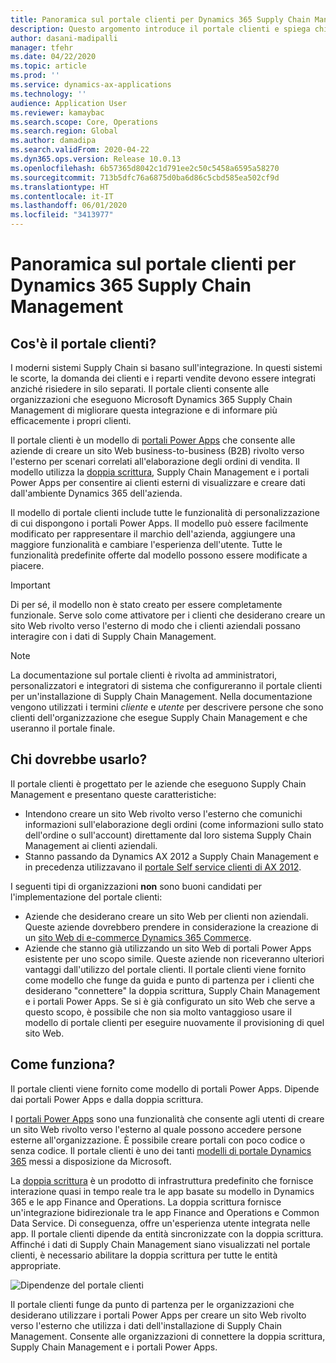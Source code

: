 ```yaml
---
title: Panoramica sul portale clienti per Dynamics 365 Supply Chain Management
description: Questo argomento introduce il portale clienti e spiega chi dovrebbe usarlo e come funziona.
author: dasani-madipalli
manager: tfehr
ms.date: 04/22/2020
ms.topic: article
ms.prod: ''
ms.service: dynamics-ax-applications
ms.technology: ''
audience: Application User
ms.reviewer: kamaybac
ms.search.scope: Core, Operations
ms.search.region: Global
ms.author: damadipa
ms.search.validFrom: 2020-04-22
ms.dyn365.ops.version: Release 10.0.13
ms.openlocfilehash: 6b57365d8042c1d791ee2c50c5458a6595a58270
ms.sourcegitcommit: 713b5dfc76a6875d0ba6d86c5cbd585ea502cf9d
ms.translationtype: HT
ms.contentlocale: it-IT
ms.lasthandoff: 06/01/2020
ms.locfileid: "3413977"
---
```

# <a name="customer-portal-for-dynamics-365-supply-chain-management-overview"></a>Panoramica sul portale clienti per Dynamics 365 Supply Chain Management

## <a name="what-is-the-customer-portal"></a>Cos'è il portale clienti?

I moderni sistemi Supply Chain si basano sull'integrazione. In questi sistemi le scorte, la domanda dei clienti e i reparti vendite devono essere integrati anziché risiedere in silo separati. Il portale clienti consente alle organizzazioni che eseguono Microsoft Dynamics 365 Supply Chain Management di migliorare questa integrazione e di informare più efficacemente i propri clienti.

Il portale clienti è un modello di [portali Power Apps](https://docs.microsoft.com/powerapps/maker/portals/overview) che consente alle aziende di creare un sito Web business-to-business (B2B) rivolto verso l'esterno per scenari correlati all'elaborazione degli ordini di vendita. Il modello utilizza la [doppia scrittura](https://docs.microsoft.com/dynamics365/fin-ops-core/dev-itpro/data-entities/dual-write/dual-write-home-page), Supply Chain Management e i portali Power Apps per consentire ai clienti esterni di visualizzare e creare dati dall'ambiente Dynamics 365 dell'azienda.

Il modello di portale clienti include tutte le funzionalità di personalizzazione di cui dispongono i portali Power Apps. Il modello può essere facilmente modificato per rappresentare il marchio dell'azienda, aggiungere una maggiore funzionalità e cambiare l'esperienza dell'utente. Tutte le funzionalità predefinite offerte dal modello possono essere modificate a piacere.

> [!IMPORTANT]
> Di per sé, il modello non è stato creato per essere completamente funzionale. Serve solo come attivatore per i clienti che desiderano creare un sito Web rivolto verso l'esterno di modo che i clienti aziendali possano interagire con i dati di Supply Chain Management.

> [!NOTE]
> La documentazione sul portale clienti è rivolta ad amministratori, personalizzatori e integratori di sistema che configureranno il portale clienti per un'installazione di Supply Chain Management. Nella documentazione vengono utilizzati i termini _cliente_ e _utente_ per descrivere persone che sono clienti dell'organizzazione che esegue Supply Chain Management e che useranno il portale finale.

## <a name="who-should-use-it"></a>Chi dovrebbe usarlo?

Il portale clienti è progettato per le aziende che eseguono Supply Chain Management e presentano queste caratteristiche:

- Intendono creare un sito Web rivolto verso l'esterno che comunichi informazioni sull'elaborazione degli ordini (come informazioni sullo stato dell'ordine o sull'account) direttamente dal loro sistema Supply Chain Management ai clienti aziendali.
- Stanno passando da Dynamics AX 2012 a Supply Chain Management e in precedenza utilizzavano il [portale Self service clienti di AX 2012](https://docs.microsoft.com/dynamicsax-2012/appuser-itpro/about-the-customer-self-service-portal).

I seguenti tipi di organizzazioni **non** sono buoni candidati per l'implementazione del portale clienti:

- Aziende che desiderano creare un sito Web per clienti non aziendali. Queste aziende dovrebbero prendere in considerazione la creazione di un [sito Web di e-commerce Dynamics 365 Commerce](https://docs.microsoft.com/dynamics365/commerce/create-ecommerce-site).
- Aziende che stanno già utilizzando un sito Web di portali Power Apps esistente per uno scopo simile. Queste aziende non riceveranno ulteriori vantaggi dall'utilizzo del portale clienti. Il portale clienti viene fornito come modello che funge da guida e punto di partenza per i clienti che desiderano "connettere" la doppia scrittura, Supply Chain Management e i portali Power Apps. Se si è già configurato un sito Web che serve a questo scopo, è possibile che non sia molto vantaggioso usare il modello di portale clienti per eseguire nuovamente il provisioning di quel sito Web.

## <a name="how-does-it-work"></a>Come funziona?

Il portale clienti viene fornito come modello di portali Power Apps. Dipende dai portali Power Apps e dalla doppia scrittura.

I [portali Power Apps](https://docs.microsoft.com/powerapps/maker/portals/overview) sono una funzionalità che consente agli utenti di creare un sito Web rivolto verso l'esterno al quale possono accedere persone esterne all'organizzazione. È possibile creare portali con poco codice o senza codice. Il portale clienti è uno dei tanti [modelli di portale Dynamics 365](https://docs.microsoft.com/powerapps/maker/portals/portal-templates#environment-with-model-driven-apps-in-dynamics-365) messi a disposizione da Microsoft.

La [doppia scrittura](https://docs.microsoft.com/powerapps/maker/portals/overview) è un prodotto di infrastruttura predefinito che fornisce interazione quasi in tempo reale tra le app basate su modello in Dynamics 365 e le app Finance and Operations. La doppia scrittura fornisce un'integrazione bidirezionale tra le app Finance and Operations e Common Data Service. Di conseguenza, offre un'esperienza utente integrata nelle app. Il portale clienti dipende da entità sincronizzate con la doppia scrittura. Affinché i dati di Supply Chain Management siano visualizzati nel portale clienti, è necessario abilitare la doppia scrittura per tutte le entità appropriate.

![![Dipendenze del portale clienti](media/customer-portal-elements.png "Dipendenze del portale clienti")](media/customer-portal-elements.png "Customer portal dependencies")

Il portale clienti funge da punto di partenza per le organizzazioni che desiderano utilizzare i portali Power Apps per creare un sito Web rivolto verso l'esterno che utilizza i dati dell'installazione di Supply Chain Management. Consente alle organizzazioni di connettere la doppia scrittura, Supply Chain Management e i portali Power Apps.

